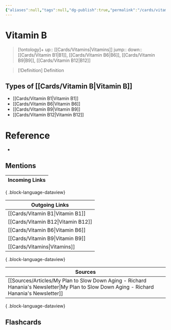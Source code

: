 ```yaml
---
{"aliases":null,"tags":null,"dg-publish":true,"permalink":"/cards/vitamin-b/","dgPassFrontmatter":true}
---
```


# Vitamin B

> [!ontology]+
> up:: [[Cards/Vitamins\|Vitamins]]
> jump:: 
> down:: [[Cards/Vitamin B1\|B1]], [[Cards/Vitamin B6\|B6]], [[Cards/Vitamin B9\|B9]], [[Cards/Vitamin B12\|B12]]

> [!Definition] Definition

## Types of [[Cards/Vitamin B\|Vitamin B]]

- [[Cards/Vitamin B1\|Vitamin B1]]
- [[Cards/Vitamin B6\|Vitamin B6]]
- [[Cards/Vitamin B9\|Vitamin B9]]
- [[Cards/Vitamin B12\|Vitamin B12]]

# Reference

- 

## Mentions

| Incoming Links |
| -------------- |

{ .block-language-dataview}

| Outgoing Links                        |
| ------------------------------------- |
| [[Cards/Vitamin B1\|Vitamin B1]]   |
| [[Cards/Vitamin B12\|Vitamin B12]] |
| [[Cards/Vitamin B6\|Vitamin B6]]   |
| [[Cards/Vitamin B9\|Vitamin B9]]   |
| [[Cards/Vitamins\|Vitamins]]       |

{ .block-language-dataview}

| Sources                                                                                                                                      |
| -------------------------------------------------------------------------------------------------------------------------------------------- |
| [[Sources/Articles/My Plan to Slow Down Aging - Richard Hanania's Newsletter\|My Plan to Slow Down Aging - Richard Hanania's Newsletter]] |

{ .block-language-dataview}

## Flashcards